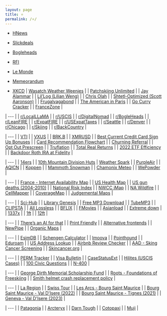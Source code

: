 ```yaml
---
layout: page
title: ⭐
permalink: /⭐/
---
```


- [HNews](https://news.ycombinator.com/)
- [Slickdeals](https://slickdeals.net/)
- [Bogleheads](https://bogleheads.org/)
- [RFI](https://www.rfi.fr/en/)
- [Le Monde](https://www.lemonde.fr/en/)
- [Memeorandum](https://www.memeorandum.com/)

- [XKCD](https://xkcd.com)
| [Wasatch Weather Weenies](https://wasatchweatherweenies.blogspot.com/) |
| [Patchskiing Unlimited](https://patchskiing.net/) |
| [Jay Alammar](https://jalammar.github.io/) |
| [Lil’Log (Lilian Weng)](https://lilianweng.github.io/) |
| [Chris Olah](https://colah.github.io/) |
| [Shtetl-Optimized (Scott Aaronson)](https://scottaaronson.blog/) |
| [Frugalvagabond](https://frugalvagabond.com/) | 
| [The American in Paris](https://theamericaninparis.com/) |
| [Go Curry Cracker](https://www.gocurrycracker.com) |
| [FranceZone](https://www.francezone.com/) |

| --- |
| [r/LocalLLaMA](https://farside.link/libreddit/r/LocalLLaMA/) |
| [r/USCIS](https://farside.link/libreddit/r/uscis) |
| [r/DigitalNomad](https://farside.link/libreddit/r/digitalnomad/) |
| [r/BogleHeads](https://farside.link/libreddit/r/bogleheads) |
| [r/LeanFIRE](https://farside.link/libreddit/r/leanfire) |
| [r/ExpatFIRE](https://farside.link/libreddit/r/expatfire) |
| [r/USExpatTaxes](https://farside.link/libreddit/r/usexpattaxes) |
| [r/Seattle](https://farside.link/libreddit/r/seattle) | 
| [r/Denver](https://farside.link/libreddit/r/denver) |
| [r/Chicago](https://farside.link/libreddit/r/chicago) |
| [r/Skiing](https://farside.link/libreddit/r/skiing) |
| [r/BackCountry](https://farside.link/libreddit/r/backcountry) |

| --- |
| [VTI](https://www.tradingview.com/chart/?symbol=AMEX%3AVTI) |
| [VXUS](https://www.tradingview.com/chart/?symbol=NASDAQ%3AVXUS) |
| [BRK.B](https://www.tradingview.com/chart/?symbol=NYSE%3ABRK.B) |
| [XMRUSD](https://www.tradingview.com/chart/?symbol=BYBIT%3AXMRUSDT.P) |
| [Best Current Credit Card Sign Up Bonuses](https://www.doctorofcredit.com/best-current-credit-card-sign-bonuses/#Recent_Changes) |
| [Card Recommendation Flowchart](https://m16p-churning.s3.us-east-2.amazonaws.com/Card+Recommendation+Flowchart+Latest.html) |
| [Churning Referral](https://churning.rankt.com/referrals/) |
| [Opt Out Prescreen](https://www.optoutprescreen.com/) |
| [Truflation](https://truflation.com/) |
| [Total Real Returns](https://totalrealreturns.com/s/USDOLLAR,BRK-B,VTI,VXUS,SGOV?start=2022-01-01) |
| [2022 ETF Efficiency](https://docs.google.com/spreadsheets/u/0/d/1owatGsAWQ3Ep60lo25cpLaj7LoH-FtPSXxNPwGuAMk8/htmlview#gid=437441803) |
| [Backdoor Roth IRA at Fidelity](https://www.whitecoatinvestor.com/how-to-do-a-backdoor-roth-ira-at-fidelity/) |

| --- |
| [14ers](https://www.14ers.com/) |
| [10th Mountain Division Huts](https://huts.org/)
| [Weather Spark](https://weatherspark.com) |
| [PurpleAir](https://map.purpleair.com/) |
| [AQICN](https://aqicn.org/map/northamerica/) |
| [Koppen](https://www.gloh2o.org/koppen) |
| [Mammoth Snowman](https://www.mammothsnowman.com/) |
| [Chamonix Meteo](https://chamonix-meteo.com/) |
| [WePowder](https://wepowder.com/en) |

| --- |
| [France - Internet Availability Map](https://cartefibre.arcep.fr/index.html) |
| [US Health Map](https://vizhub.healthdata.org/subnational/usa) |
| [US gun deaths (2004-2010)](https://projects.oregonlive.com/ucc-shooting/gun-deaths) |
| [National Risk Index](https://hazards.fema.gov/nri/map) |
| [NWCC iMap](https://nwcc-apps.sc.egov.usda.gov/imap) |
| [NA Wildfire](https://lens.pathandfocus.com/?latitude=37.83&longitude=-92.71&zoom=4) |
| [CellMapper](https://www.cellmapper.net) |
| [CoverageMap](https://coveragemap.com) |
| [Judgemental Maps](https://judgmentalmaps.com) |

| --- |
| [Sci-Hub](https://sci-hub.se/) |
| [Library Genesis](http://libgen.rs/) |
| [Free MP3 Download](https://free-mp3-download.net/) |
| [TubeMP3](https://tubemp3.to) |
| [CLIPSTA](https://clipsta.us.to) |
| [All Lossless](https://alllossless.net) |
| [BFLIX](https://web.bflix.to/home) |
| [FMovies](https://fmoviesz.to/home) |
| [Asianload](https://asianembed.io/) |
| [Extreme down](https://www.extreme-down.moe) |
| [1337x](https://1337x.to/) |
| [1ft](https://1ft.io/) |
| [12ft](https://12ft.io/) |

| --- |
| [There’s an AI for that](https://theresanaiforthat.com/alphabetical/) |
| [Print Friendly](https://www.printfriendly.com) |
| [Alternative frontends](https://farside.link/) |
| [NewPipe](https://github.com/TeamNewPipe/NewPipe/releases) |
| [Organic Maps](https://organicmaps.app/) |

| --- |
| [EsimDB](https://esimdb.com) |
| [Schengen Calculator](https://schengenareacalculator.com/) |
| [Imoova](https://imoova.com/) |
| [Pointhound](https://www.pointhound.com/) |
| [Eduroam](https://www.lan.kth.se/eduroam/phones/phones_mobile_guide.html) |
| [US Address Lookup](https://firstlogic.com/tools/verify-address) |
| [Airbnb Review Checker](https://checkout.reviews) |
| [AAD - Sking Cancer Screening](https://www.aad.org/public/public-health/skin-cancer-screenings/find-a-screening) |
| [Skincancer.org](https://www.skincancer.org/early-detection/destination-healthy-skin/schedule/) |

| --- |
| [PERM Tracker](https://permtimeline.com/) |
| [Visa Bulletin](https://travel.state.gov/content/travel/en/legal/visa-law0/visa-bulletin.html) |
| [CaseStatusExt](https://www.casestatusext.com/) |
| [Hilites (USCIS Cases)](https://hilites.today/dashboard/MSC_LB/I-485) |
| [100 Civic Questions](https://www.uscis.gov/citizenship/find-study-materials-and-resources/study-for-the-test/100-civics-questions-and-answers-with-mp3-audio-english-version) |
| [N-400](https://www.uscis.gov/n-400) |

| --- |
| [George Dirth Memorial Scholarship Fund](https://wwgd.systrap.net/George-Dirth-Memorial-Scholarship-Fund/) |
| [Roots - Foundations of Freeskiing](https://www.youtube.com/watch?v=dfg\_cLwwiZc) |
| [Smith helmet crash replacement policy](https://support.smithoptics.com/hc/en-us/articles/4403801633943-What-is-the-Smith-helmet-crash-replacement-policy-) |

| --- |
| [La Region](https://www.hautetarentaise.fr/cms_viewFile.php?idtf=61531&path=Plan-reseau-lignes-bus-Savoie.pdf) |
| [Swiss Tour](https://www.swisstours-office.ch/EN/Uncategorized/Regular-Line/CT5301BT/easy-bus-transfers-regular-line-from-chamonix-to-geneva-from-7.-euro-544.html) |
| [Les Arcs - Bourg Saint Maurice](https://www.seelesarcs.com/files/187) |
| [Bourg Saint Maurice - Val D'Isere (2022)](https://api.snowcarbon.co.uk/storage/library/sc-media-29351ee322370f7f757359ff2ed9cebe-Bourg%20St%20Maurice%20to%20Val%20d'Isere%202022-23%20winter%20bus%20timetable%20-%20French.pdf) |
| [Bourg Saint Maurice - Tignes (2021)](https://www.tignes.net/uploads/media/default/0001/79/b35ef1e1c625fcad609a3a2f9e49bbda4cfb6e05.pdf) |
| [Geneva - Val D'Isere (2023)](https://savoie.transdev.com/wp-content/uploads/2021/11/navettes-aeroport-geneve-stations-ski-tarentaise.pdf) |

| --- |
| [Patagonia](https://www.patagonia.com/product/black-hole-mini-mlc-convertible-backpack-30-liters/195699286993.html) |
| [Arcteryx](https://arcteryx.com/) |
| [Darn Tough](https://darntough.com/collections/tactical-socks/products/unisex-merino-wool-t4093-tactical-quarter-lightweight-tactical-socks) |
| [Cotopaxi](https://www.cotopaxi.com/products/paseo-travel-pocket-t-shirt-mens) |
| [Muji](https://www.muji.us/products/mens-lyocell-front-open-boxer-brief-fag3822a) |
